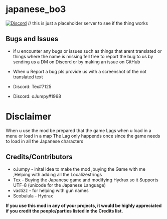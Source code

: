 # japanese_bo3
[![Discord](https://img.shields.io/badge/chat-Discord-blue.svg)](https://discord.gg/GAqmbKBrAV) // this is just a placeholder server to see if the thing works

## Bugs and Issues

* if u encounter any bugs or issues such as things that arent translated or things where the name is missing fell free to report the bug to us
    by sending us a DM on Discord or by making an issue on GitHub
* When u Report a bug pls provide us with a screenshot of the not translated text

* Discord: Tex#7125
* Discord: oJumpy#1968

# Disclaimer
When u use the mod be prepared that the game Lags when u load in a menu or load in a map
The Lag only happends once since the game needs to load in all the Japanese characters

## Credits/Contributors

* oJumpy - inital idea to make the mod ,buying the Game with me ,Helping with adding all the Localizestrings
* Tex - Buying the Japanese game and modifying Hydrax so it Supports UTF-8 (unicode for the Japanese Language)
* vastizz - for helping with gun names
* Scobalula - Hydrax


**If you use this mod in any of your projects, it would be highly appreciated if you credit the people/parties listed in the Credits list.**